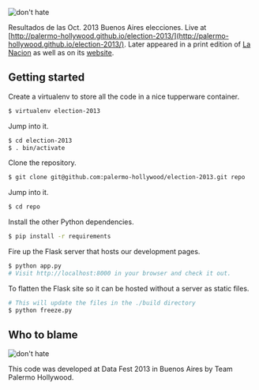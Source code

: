 ![don't hate](static/screenshot.png)

Resultados de las Oct. 2013 Buenos Aires elecciones. Live at [http://palermo-hollywood.github.io/election-2013/](http://palermo-hollywood.github.io/election-2013/). Later appeared in a print edition of [La Nacion](http://www.flickr.com/photos/palewire/10837636836/) as well as on its [website](http://www.lanacion.com.ar/1637762-la-obra-publica-y-el-clientelismo-tambien-pesan-en-la-capital).

Getting started
---------------

Create a virtualenv to store all the code in a nice tupperware container.

```bash
$ virtualenv election-2013
```

Jump into it.

```bash
$ cd election-2013
$ . bin/activate
```

Clone the repository.

```bash
$ git clone git@github.com:palermo-hollywood/election-2013.git repo
```

Jump into it.

```bash
$ cd repo
```

Install the other Python dependencies.

```bash
$ pip install -r requirements
```

Fire up the Flask server that hosts our development pages.

```bash
$ python app.py
# Visit http://localhost:8000 in your browser and check it out.
```

To flatten the Flask site so it can be hosted without a server as static files.

```bash
# This will update the files in the ./build directory
$ python freeze.py
```

Who to blame
------------

![don't hate](static/sign.jpg)

This code was developed at Data Fest 2013 in Buenos Aires by Team Palermo Hollywood.
